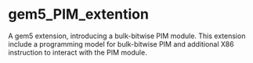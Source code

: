 # gem5_PIM_extention
A gem5 extension, introducing a bulk-bitwise PIM module. This extension include a programming model for bulk-bitwise PIM and additional X86 instruction to interact with the PIM module.  
